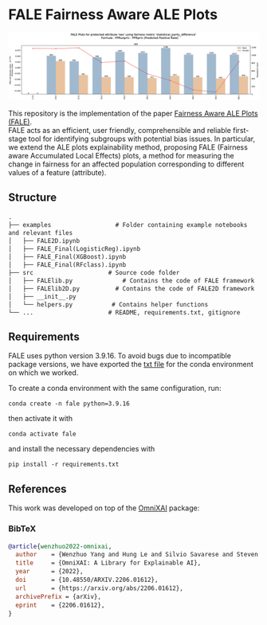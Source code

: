 # FALE Fairness Aware ALE Plots

![FALE Overview](examples/age.png)

This repository is the implementation of the paper [Fairness Aware ALE Plots (FALE)](https://arxiv.org/abs/2404.18685). <br>
FALE acts as an efficient, user friendly, comprehensible and reliable first-stage tool for identifying subgroups with potential bias issues. In particular, we extend the ALE plots explainability method, proposing FALE (Fairness aware Accumulated Local Effects) plots, a method for measuring the change in fairness for an affected population corresponding to different values of a feature (attribute).

## Structure
    .
    ├── examples                  # Folder containing example notebooks and relevant files 
    │   ├── FALE2D.ipynb
    │   ├── FALE_Final(LogisticReg).ipynb
    │   ├── FALE_Final(XGBoost).ipynb
    │   ├── FALE_Final(RFclass).ipynb
    ├── src                     # Source code folder
    │   ├── FALElib.py              # Contains the code of FALE framework
    │   ├── FALElib2D.py          # Contains the code of FALE2D framework
    │   ├── __init__.py               
    │   └── helpers.py           # Contains helper functions
    └── ...                     # README, requirements.txt, gitignore
    
## Requirements
FALE uses python version 3.9.16. To avoid bugs due to incompatible package versions, we have exported the [txt file](requirements.txt) for the conda environment on which we worked.

To create a conda environment with the same configuration, run:

```setup
conda create -n fale python=3.9.16
```

then activate it with

```setup
conda activate fale
```

and install the necessary dependencies with

```
pip install -r requirements.txt
```
## References

This work was developed on top of the [OmniXAI](https://github.com/salesforce/OmniXAI) package:

### BibTeX
```bibtex
@article{wenzhuo2022-omnixai,
  author    = {Wenzhuo Yang and Hung Le and Silvio Savarese and Steven Hoi},
  title     = {OmniXAI: A Library for Explainable AI},
  year      = {2022},
  doi       = {10.48550/ARXIV.2206.01612},
  url       = {https://arxiv.org/abs/2206.01612},
  archivePrefix = {arXiv},
  eprint    = {2206.01612},
}
